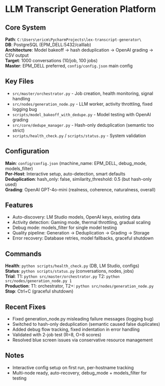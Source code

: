 # LLM Transcript Generation Platform

## Core System
**Path**: `C:\Users\ericm\PycharmProjects\lex-transcript-generator\`  
**DB**: PostgreSQL (EPM_DELL:5432/calllab)  
**Architecture**: Model bakeoff → hash deduplication → OpenAI grading → CSV output  
**Target**: 1000 conversations (10/job, 100 jobs)  
**Master**: EPM_DELL preferred, `config/config.json` main config  

## Key Files
- `src/master/orchestrator.py` - Job creation, health monitoring, signal handling
- `src/nodes/generation_node.py` - LLM worker, activity throttling, fixed logging bug
- `scripts/model_bakeoff_with_dedupe.py` - Model testing with OpenAI grading
- `src/core/dedupe_manager.py` - Hash-only deduplication (semantic too strict)
- `scripts/health_check.py` / `scripts/status.py` - System validation

## Configuration
**Main**: `config/config.json` (machine_name: EPM_DELL, debug_mode, models_filter)  
**Per-Host**: Interactive setup, auto-detection, smart defaults  
**Deduplication**: hash_only: false, similarity_threshold: 0.5 (but hash-only used)  
**Grading**: OpenAI GPT-4o-mini (realness, coherence, naturalness, overall)  

## Features
- Auto-discovery: LM Studio models, OpenAI keys, existing data
- Activity detection: Gaming mode, thermal throttling, gradual scaling
- Debug mode: models_filter for single model testing
- Quality pipeline: Generation → Deduplication → Grading → Storage
- Error recovery: Database retries, model fallbacks, graceful shutdown

## Commands
**Health**: `python scripts/health_check.py` (DB, LM Studio, configs)  
**Status**: `python scripts/status.py` (conversations, nodes, jobs)  
**Trial**: T1: `python src/master/orchestrator.py` T2: `python src/nodes/generation_node.py 1`  
**Production**: T1: orchestrator, T2+: `python src/nodes/generation_node.py`  
**Stop**: Ctrl+C (graceful shutdown)

## Recent Fixes
- Fixed generation_node.py misleading failure messages (logging bug)
- Switched to hash-only deduplication (semantic caused false duplicates)
- Added debug flow tracking, fixed indentation in error handling
- Validated with 2-job test (R=8, O=8 scores)
- Resolved blue screen issues via conservative resource management

## Notes
- Interactive config setup on first run, per-hostname tracking
- Multi-node ready, auto-recovery, debug_mode + models_filter for testing